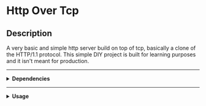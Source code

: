 # Http Over Tcp 

## Description

A very basic and simple http server build on top of tcp, basically a clone of the HTTP/1.1 protocol.
This simple DIY project is built for learning purposes and it isn't meant for production.

---
 
<details>
<summary><strong>Dependencies</strong></summary>
<br>
    
- go 1.24.4 .
    
- [testify](https://github.com/stretchr/testify.git) .

### Note:
> I used this RFC as a reference : [RFC 9110](https://datatracker.ietf.org/doc/html/rfc9110) .

</details>

---

<details>
<summary><strong>Usage</strong></summary>

> To automatically install all required modules:

```bash
$ make install
```

> To build:

```bash
$ make build 
```

> To build and run:

```bash
$ make run
```

<br>
</details> 

